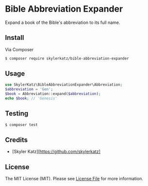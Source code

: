 # Bible Abbreviation Expander

Expand a book of the Bible's abbreviation to its full name.

## Install

Via Composer

``` bash
$ composer require skylerkatz/bible-abbreviation-expander
```

## Usage

```php
use SkylerKatz\BibleAbbreviationExpander\Abbreviation;
$abbreviation = 'Gen';
$book = Abbreviation::expand($abbreviation);
echo $book; // 'Genesis'
```

## Testing

``` bash
$ composer test
```

## Credits

- [Skyler Katz][https://github.com/skylerkatz]

## License

The MIT License (MIT). Please see [License File](LICENSE.md) for more information.
